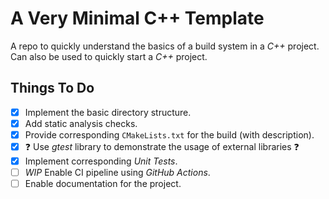 # A Very Minimal C++ Template

A repo to quickly understand the basics of a build system in a _C++_ project.
Can also be used to quickly start a _C++_ project.

## Things To Do

- [x] Implement the basic directory structure.
- [x] Add static analysis checks.
- [x] Provide corresponding `CMakeLists.txt` for the build (with description).
- [x] :question: Use _gtest_ library to demonstrate the usage of external libraries :question:
- [x] Implement corresponding _Unit Tests_.
- [ ] *WIP* Enable CI pipeline using _GitHub Actions_.
- [ ] Enable documentation for the project.
